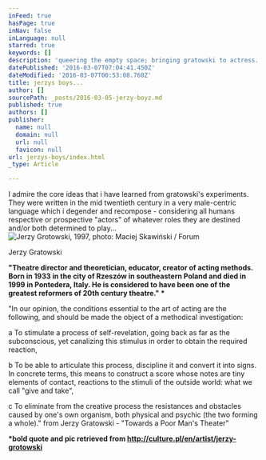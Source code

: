```yaml
---
inFeed: true
hasPage: true
inNav: false
inLanguage: null
starred: true
keywords: []
description: 'queering the empty space; bringing gratowski to actress. '
datePublished: '2016-03-07T07:04:41.450Z'
dateModified: '2016-03-07T00:53:08.760Z'
title: jerzys boys...
author: []
sourcePath: _posts/2016-03-05-jerzy-boyz.md
published: true
authors: []
publisher:
  name: null
  domain: null
  url: null
  favicon: null
url: jerzys-boys/index.html
_type: Article

---
```

I admire the core ideas that i have learned from gratowski's experiments. They were written in the mid twentieth century in a very male-centric language which i degender and recompose - considering all humans respective or prospective "actors" of whatever roles they are destined and/or both determined to play...
![Jerzy Grotowski, 1997, photo: Maciej Skawiński / Forum](https://s3-us-west-2.amazonaws.com/the-grid-img/p/fd44dec0f6cd6b7a7dfc47a0d40f8bfd19a94de3.jpg)

Jerzy Gratowski  

**"Theatre director and theoretician, educator, creator of acting methods. Born in 1933 in the city of Rzeszów in southeastern Poland and died in 1999 in Pontedera, Italy. He is considered to have been one of the greatest reformers of 20th century theatre." \***

"In our opinion, the conditions essential to the art of acting are the following, and should be made the object of a methodical investigation:

a    To stimulate a process of self-revelation, going back as far as the subconscious, yet canalizing this stimulus in order to obtain the required reaction, 

b    To be able to articulate this process, discipline it and convert it into signs. In concrete terms, this means to construct a score whose notes are tiny elements of contact, reactions to the stimuli of the outside world: what we call "give and take", 

c    To eliminate from the creative process the resistances and obstacles caused by one's own organism, both physical and psychic (the two forming a whole)." from Jerzy Gratowski - "Towards a Poor Man's Theater"

**\*bold quote and pic retrieved from http://culture.pl/en/artist/jerzy-grotowski**